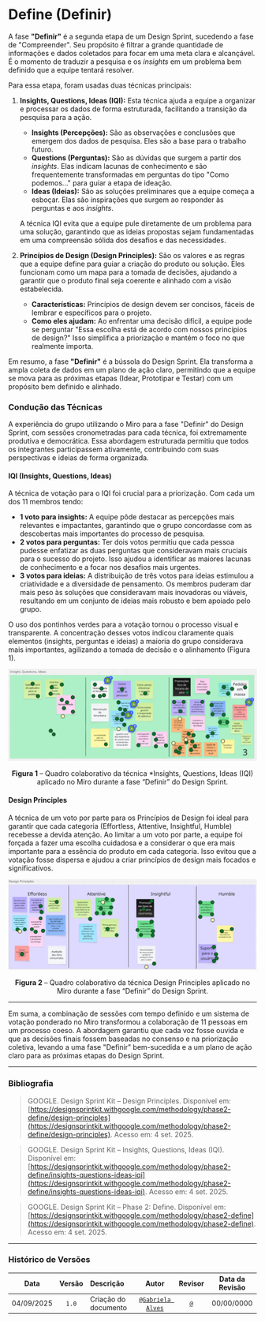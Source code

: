 # Define (Definir)

A fase **"Definir"** é a segunda etapa de um Design Sprint, sucedendo a fase de "Compreender". Seu propósito é filtrar a grande quantidade de informações e dados coletados para focar em uma meta clara e alcançável. É o momento de traduzir a pesquisa e os *insights* em um problema bem definido que a equipe tentará resolver.

Para essa etapa, foram usadas duas técnicas principais:

1.  **Insights, Questions, Ideas (IQI):**
    Esta técnica ajuda a equipe a organizar e processar os dados de forma estruturada, facilitando a transição da pesquisa para a ação.
    * **Insights (Percepções):** São as observações e conclusões que emergem dos dados de pesquisa. Eles são a base para o trabalho futuro.
    * **Questions (Perguntas):** São as dúvidas que surgem a partir dos *insights*. Elas indicam lacunas de conhecimento e são frequentemente transformadas em perguntas do tipo "Como podemos..." para guiar a etapa de ideação.
    * **Ideas (Ideias):** São as soluções preliminares que a equipe começa a esboçar. Elas são inspirações que surgem ao responder às perguntas e aos *insights*.

    A técnica IQI evita que a equipe pule diretamente de um problema para uma solução, garantindo que as ideias propostas sejam fundamentadas em uma compreensão sólida dos desafios e das necessidades.

2.  **Princípios de Design (Design Principles):**
    São os valores e as regras que a equipe define para guiar a criação do produto ou solução. Eles funcionam como um mapa para a tomada de decisões, ajudando a garantir que o produto final seja coerente e alinhado com a visão estabelecida.
    * **Características:** Princípios de design devem ser concisos, fáceis de lembrar e específicos para o projeto.
    * **Como eles ajudam:** Ao enfrentar uma decisão difícil, a equipe pode se perguntar "Essa escolha está de acordo com nossos princípios de design?" Isso simplifica a priorização e mantém o foco no que realmente importa.

Em resumo, a fase **"Definir"** é a bússola do Design Sprint. Ela transforma a ampla coleta de dados em um plano de ação claro, permitindo que a equipe se mova para as próximas etapas (Idear, Prototipar e Testar) com um propósito bem definido e alinhado.


### Condução das Técnicas

A experiência do grupo utilizando o Miro para a fase "Definir" do Design Sprint, com sessões cronometradas para cada técnica, foi extremamente produtiva e democrática. Essa abordagem estruturada permitiu que todos os integrantes participassem ativamente, contribuindo com suas perspectivas e ideias de forma organizada.

#### **IQI (Insights, Questions, Ideas)**

A técnica de votação para o IQI foi crucial para a priorização. Com cada um dos 11 membros tendo:

* **1 voto para insights:** A equipe pôde destacar as percepções mais relevantes e impactantes, garantindo que o grupo concordasse com as descobertas mais importantes do processo de pesquisa.
* **2 votos para perguntas:** Ter dois votos permitiu que cada pessoa pudesse enfatizar as duas perguntas que consideravam mais cruciais para o sucesso do projeto. Isso ajudou a identificar as maiores lacunas de conhecimento e a focar nos desafios mais urgentes.
* **3 votos para ideias:** A distribuição de três votos para ideias estimulou a criatividade e a diversidade de pensamento. Os membros puderam dar mais peso às soluções que consideravam mais inovadoras ou viáveis, resultando em um conjunto de ideias mais robusto e bem apoiado pelo grupo.

O uso dos pontinhos verdes para a votação tornou o processo visual e transparente. A concentração desses votos indicou claramente quais elementos (insights, perguntas e ideias) a maioria do grupo considerava mais importantes, agilizando a tomada de decisão e o alinhamento (Figura 1).

![Quadro IQI no Miro](../assets/design-sprint/IQI.png)
<div align="center">
<strong>Figura 1</strong> – Quadro colaborativo da técnica *Insights, Questions, Ideas (IQI) aplicado no Miro durante a fase “Definir” do Design Sprint.
</div>

#### **Design Principles**

A técnica de um voto por parte para os Princípios de Design foi ideal para garantir que cada categoria (Effortless, Attentive, Insightful, Humble) recebesse a devida atenção. Ao limitar a um voto por parte, a equipe foi forçada a fazer uma escolha cuidadosa e a considerar o que era mais importante para a essência do produto em cada categoria. Isso evitou que a votação fosse dispersa e ajudou a criar princípios de design mais focados e significativos.

![Texto alternativo](../assets/design-sprint/DesignPrinciples.png)
<div align="center">
<strong>Figura 2</strong> – Quadro colaborativo da técnica Design Principles aplicado no Miro durante a fase “Definir” do Design Sprint.
</div>

---

Em suma, a combinação de sessões com tempo definido e um sistema de votação ponderado no Miro transformou a colaboração de 11 pessoas em um processo coeso. A abordagem garantiu que cada voz fosse ouvida e que as decisões finais fossem baseadas no consenso e na priorização coletiva, levando a uma fase "Definir" bem-sucedida e a um plano de ação claro para as próximas etapas do Design Sprint.

---

### Bibliografia

> GOOGLE. Design Sprint Kit – Design Principles. Disponível em: [https://designsprintkit.withgoogle.com/methodology/phase2-define/design-principles](https://designsprintkit.withgoogle.com/methodology/phase2-define/design-principles). Acesso em: 4 set. 2025.

> GOOGLE. Design Sprint Kit – Insights, Questions, Ideas (IQI). Disponível em: [https://designsprintkit.withgoogle.com/methodology/phase2-define/insights-questions-ideas-iqi](https://designsprintkit.withgoogle.com/methodology/phase2-define/insights-questions-ideas-iqi). Acesso em: 4 set. 2025.

> GOOGLE. Design Sprint Kit – Phase 2: Define. Disponível em: [https://designsprintkit.withgoogle.com/methodology/phase2-define](https://designsprintkit.withgoogle.com/methodology/phase2-define). Acesso em: 4 set. 2025.

---

### Histórico de Versões

|  **Data**  | **Versão** | **Descrição**        |         **Autor**          |        **Revisor**         | **Data da Revisão** |
| :--------: | :--------: | :------------------- | :------------------------: | :------------------------: | :-----------------: |
| 04/09/2025 |   `1.0`    | Criação do documento | [`@Gabriela Alves`](https://github.com/gaubiela) | [`@`](https://github.com/) |     00/00/0000      |